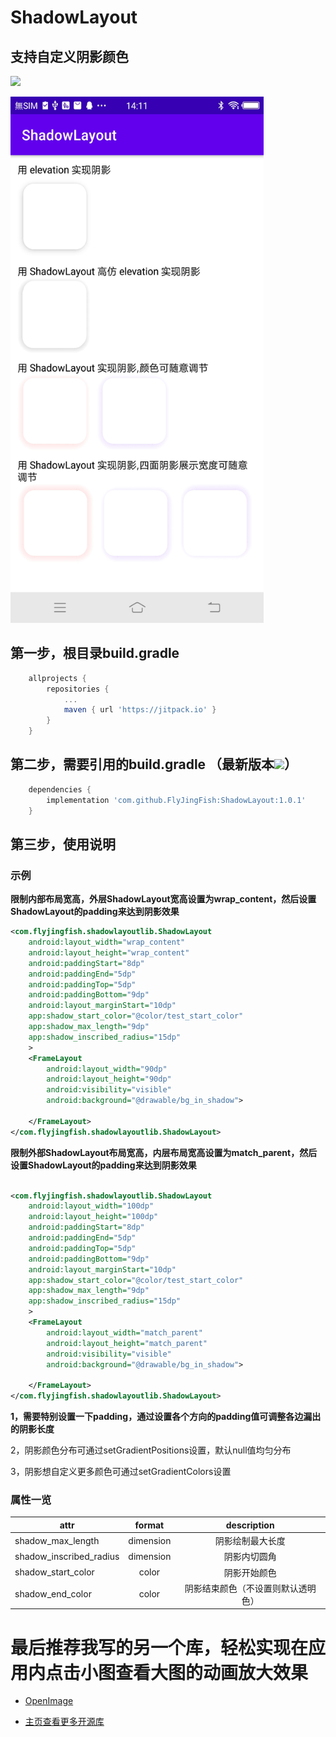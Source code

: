 # ShadowLayout

## 支持自定义阴影颜色

[![](https://jitpack.io/v/FlyJingFish/ShadowLayout.svg)](https://jitpack.io/#FlyJingFish/ShadowLayout)


<img src="https://github.com/FlyJingFish/ShadowLayout/blob/master/screenshot/Screenshot_20221011_141145.jpg" width="405px" height="842px" alt="show" />


## 第一步，根目录build.gradle

```gradle
    allprojects {
        repositories {
            ...
            maven { url 'https://jitpack.io' }
        }
    }
```
## 第二步，需要引用的build.gradle （最新版本[![](https://jitpack.io/v/FlyJingFish/ShadowLayout.svg)](https://jitpack.io/#FlyJingFish/ShadowLayout)）

```gradle
    dependencies {
        implementation 'com.github.FlyJingFish:ShadowLayout:1.0.1'
    }
```
## 第三步，使用说明

### 示例

**限制内部布局宽高，外层ShadowLayout宽高设置为wrap_content，然后设置ShadowLayout的padding来达到阴影效果**

```xml
<com.flyjingfish.shadowlayoutlib.ShadowLayout
    android:layout_width="wrap_content"
    android:layout_height="wrap_content"
    android:paddingStart="8dp"
    android:paddingEnd="5dp"
    android:paddingTop="5dp"
    android:paddingBottom="9dp"
    android:layout_marginStart="10dp"
    app:shadow_start_color="@color/test_start_color"
    app:shadow_max_length="9dp"
    app:shadow_inscribed_radius="15dp"
    >
    <FrameLayout
        android:layout_width="90dp"
        android:layout_height="90dp"
        android:visibility="visible"
        android:background="@drawable/bg_in_shadow">

    </FrameLayout>
</com.flyjingfish.shadowlayoutlib.ShadowLayout>

```

**限制外部ShadowLayout布局宽高，内层布局宽高设置为match_parent，然后设置ShadowLayout的padding来达到阴影效果**

```xml

<com.flyjingfish.shadowlayoutlib.ShadowLayout
    android:layout_width="100dp"
    android:layout_height="100dp"
    android:paddingStart="8dp"
    android:paddingEnd="5dp"
    android:paddingTop="5dp"
    android:paddingBottom="9dp"
    android:layout_marginStart="10dp"
    app:shadow_start_color="@color/test_start_color"
    app:shadow_max_length="9dp"
    app:shadow_inscribed_radius="15dp"
    >
    <FrameLayout
        android:layout_width="match_parent"
        android:layout_height="match_parent"
        android:visibility="visible"
        android:background="@drawable/bg_in_shadow">
    
    </FrameLayout>
</com.flyjingfish.shadowlayoutlib.ShadowLayout>

```

**1，需要特别设置一下padding，通过设置各个方向的padding值可调整各边漏出的阴影长度**

2，阴影颜色分布可通过setGradientPositions设置，默认null值均匀分布

3，阴影想自定义更多颜色可通过setGradientColors设置

### 属性一览

|attr|format|description|
|---|:---:|:---:|
|shadow_max_length|dimension|阴影绘制最大长度|
|shadow_inscribed_radius|dimension|阴影内切圆角|
|shadow_start_color|color|阴影开始颜色|
|shadow_end_color|color|阴影结束颜色（不设置则默认透明色）|

# 最后推荐我写的另一个库，轻松实现在应用内点击小图查看大图的动画放大效果

- [OpenImage](https://github.com/FlyJingFish/OpenImage)

- [主页查看更多开源库](https://github.com/FlyJingFish)


